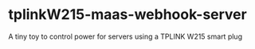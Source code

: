 # tplinkW215-maas-webhook-server
A tiny toy to control power for servers using a TPLINK W215 smart plug
